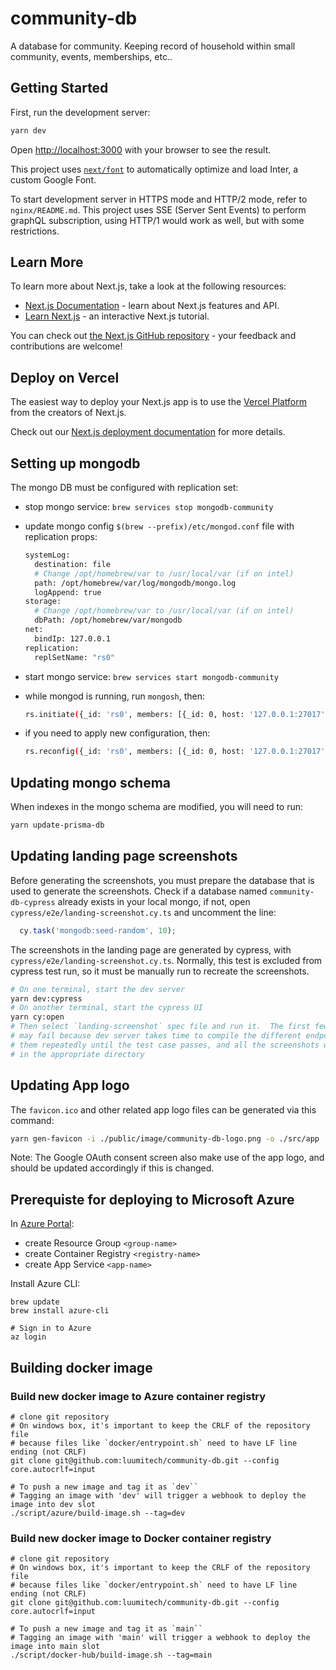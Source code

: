 # community-db

A database for community.  Keeping record of household within small community, events, memberships, etc..

## Getting Started

First, run the development server:

```bash
yarn dev
```

Open [http://localhost:3000](http://localhost:3000) with your browser to see the result.

This project uses [`next/font`](https://nextjs.org/docs/basic-features/font-optimization) to automatically optimize and load Inter, a custom Google Font.

To start development server in HTTPS mode and HTTP/2 mode, refer to `nginx/README.md`.  This project uses SSE (Server Sent Events) to perform graphQL subscription, using HTTP/1 would work as well, but with some restrictions.

## Learn More

To learn more about Next.js, take a look at the following resources:

- [Next.js Documentation](https://nextjs.org/docs) - learn about Next.js features and API.
- [Learn Next.js](https://nextjs.org/learn) - an interactive Next.js tutorial.

You can check out [the Next.js GitHub repository](https://github.com/vercel/next.js/) - your feedback and contributions are welcome!

## Deploy on Vercel

The easiest way to deploy your Next.js app is to use the [Vercel Platform](https://vercel.com/new?utm_medium=default-template&filter=next.js&utm_source=create-next-app&utm_campaign=create-next-app-readme) from the creators of Next.js.

Check out our [Next.js deployment documentation](https://nextjs.org/docs/deployment) for more details.

## Setting up mongodb

The mongo DB must be configured with replication set:

- stop mongo service: `brew services stop mongodb-community`

- update mongo config `$(brew --prefix)/etc/mongod.conf` file with replication props:

    ```sh
    systemLog:
      destination: file
      # Change /opt/homebrew/var to /usr/local/var (if on intel)
      path: /opt/homebrew/var/log/mongodb/mongo.log
      logAppend: true
    storage:
      # Change /opt/homebrew/var to /usr/local/var (if on intel)
      dbPath: /opt/homebrew/var/mongodb
    net:
      bindIp: 127.0.0.1
    replication:
      replSetName: "rs0"
    ```

- start mongo service: `brew services start mongodb-community`

- while mongod is running, run `mongosh`, then:

    ```sh
    rs.initiate({_id: 'rs0', members: [{_id: 0, host: '127.0.0.1:27017'}]});
    ```

- if you need to apply new configuration, then:

    ```sh
    rs.reconfig({_id: 'rs0', members: [{_id: 0, host: '127.0.0.1:27017'}]}, {force:true});
    ```

## Updating mongo schema

When indexes in the mongo schema are modified, you will need to run:

```sh
yarn update-prisma-db
```

## Updating landing page screenshots

Before generating the screenshots, you must prepare the database that is used to generate the screenshots.  Check if a database named `community-db-cypress` already exists in your local mongo, if not, open `cypress/e2e/landing-screenshot.cy.ts` and uncomment the line: 

```js
  cy.task('mongodb:seed-random', 10);
```

The screenshots in the landing page are generated by cypress, with `cypress/e2e/landing-screenshot.cy.ts`.  Normally, this test is excluded from cypress test run, so it must be manually run to recreate the screenshots.

```sh
# On one terminal, start the dev server
yarn dev:cypress
# On another terminal, start the cypress UI
yarn cy:open
# Then select `landing-screenshot` spec file and run it.  The first few invocation
# may fail because dev server takes time to compile the different endpoint.  Run
# them repeatedly until the test case passes, and all the screenshots will be saved
# in the appropriate directory
```

## Updating App logo

The `favicon.ico` and other related app logo files can be generated via this command:

```sh
yarn gen-favicon -i ./public/image/community-db-logo.png -o ./src/app
```

Note: The Google OAuth consent screen also make use of the app logo, and should be updated accordingly if this is changed.

## Prerequiste for deploying to Microsoft Azure

In [Azure Portal](https://portal.azure.com):

- create Resource Group `<group-name>`
- create Container Registry `<registry-name>`
- create App Service `<app-name>`

Install Azure CLI:

```shell
brew update
brew install azure-cli

# Sign in to Azure
az login
```

## Building docker image

### Build new docker image to Azure container registry

```shell
# clone git repository
# On windows box, it's important to keep the CRLF of the repository file
# because files like `docker/entrypoint.sh` need to have LF line ending (not CRLF)
git clone git@github.com:luumitech/community-db.git --config core.autocrlf=input

# To push a new image and tag it as `dev``
# Tagging an image with 'dev' will trigger a webhook to deploy the image into dev slot
./script/azure/build-image.sh --tag=dev
```

### Build new docker image to Docker container registry

```shell
# clone git repository
# On windows box, it's important to keep the CRLF of the repository file
# because files like `docker/entrypoint.sh` need to have LF line ending (not CRLF)
git clone git@github.com:luumitech/community-db.git --config core.autocrlf=input

# To push a new image and tag it as `main``
# Tagging an image with 'main' will trigger a webhook to deploy the image into main slot
./script/docker-hub/build-image.sh --tag=main
```

